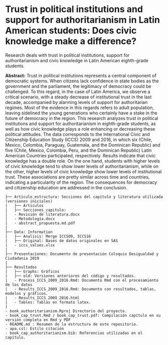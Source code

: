 # Trust in political institutions and support for authoritarianism in Latin American students: Does civic knowledge make a difference?

Research deals with trust in political institutions, support for authoritarianism and civic knowledge in Latin American eighth-grade students.

**Abstract:** Trust in political institutions represents a central component of democratic   systems. When citizens lack confidence in state bodies as the government and the   parliament, the legitimacy of democracy could be challenged. To this regard, in the case of Latin America, we observe a critical scenario, with a steady decrease of institutional trust in the last decade, accompanied by alarming levels of support   for authoritarian regimes. Most of the evidence in this regards refers to adult  population, leaving sidelined the young generations who certainly have a stake in the future of democracy in the region. This research analyzes trust in political institutions and support for authoritarianism in eighth-grade students, as well as how civic knowledge plays a role enhancing or decreasing these political attitudes. The data corresponds to the International Civic and Citizenship Education Study (ICCS) 2009 and 2016, in which six (Chile, Mexico, Colombia, Paraguay, Guatemala, and the Dominican Republic) and five (Chile, Mexico, Colombia, Peru, and the Dominican Republic) Latin American Countries participated, respectively. Results indicate that civic knowledge has a double role. On the one hand, students with higher levels of civic knowledge tend to show lower levels of authoritarianism, while on the other, higher levels of civic knowledge show lower levels of institutional trust. These associations are pretty similar across time and countries, indicating a particularity of the region. The consequences for democracy and citizenship education are addressed in the conclusion. 

```
├── Articulo_estructura: Secciones del capítulo y literatura utilizada (versiones iniciales)
|   ├── Articulos
|   ├── Secciones_capitulo:
│   - Revisión de literatura.docx
│   - Metodología.docx
|   - abstract_propuesta.md.pdf
|
├── Data: Information 
|   ├── Analisis: Merge ICCS09, ICCS16
|   ├── Original: Bases de datos originales en SAS
|   - iccs_values.xlsx
|   
├── Presentaciones: Documento de presentación Coloquio Desigualdad y Ciudadania 2019
|
├── Resultados
|   ├── Graphs: Gráficos
|   ├── old: Versiones anteriores del código y resultados.
|   - Process_ICCS_2009_2016.Rmd: Documento Rmd con el procesamiento de los datos
|   - Results_ICCS_2009_2016.Rmd: Documento con resultados, tablas, modelos y gráficos. 
|   - Results_ICCS_2009_2016.html
|   - Tables: Tablas en formato latex.
|
- book_authoritarianism.Rproj Directorio del proyecto. 
- book_cap_trust.Rmd / book_cap_trust.pdf: Compilación capítulo en su versión completa en Rmd y PDF
- README.md : Resumen de la estructura de este repositorio. 
- apa.csl: Estilo citación
- book_cap_authoritarianism.bib: Referencias utilizadas en el capítulo.
```